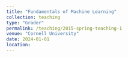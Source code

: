 ```yaml
---
title: "Fundamentals of Machine Learning"
collection: teaching
type: "Grader"
permalink: /teaching/2015-spring-teaching-1
venue: "Cornell University"
date: 2024-01-01
location: 
---
```


